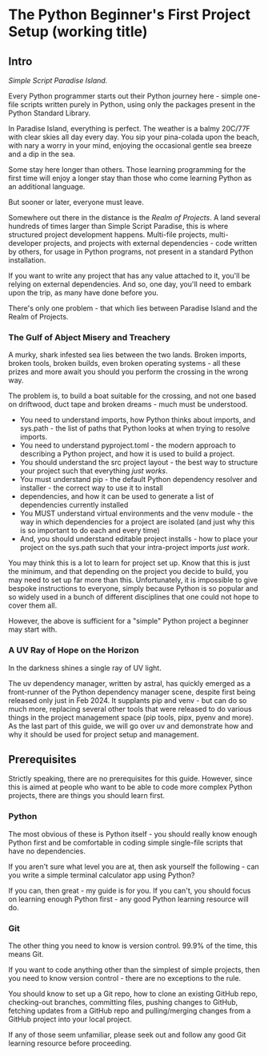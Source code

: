 # The Python Beginner's First Project Setup (working title)

## Intro
*Simple Script Paradise Island.*

Every Python programmer starts out their Python journey here - simple one-file scripts written purely in Python,
using only the packages present in the Python Standard Library. 

In Paradise Island, everything is perfect. The weather is a 
balmy 20C/77F with clear skies all day every day. You sip your pina-colada upon the beach, with nary a worry in your 
mind, enjoying the occasional gentle sea breeze and a dip in the sea.

Some stay here longer than others. Those learning programming for the first time will enjoy a longer stay than 
those who come learning Python as an additional language.

But sooner or later, everyone must leave.

Somewhere out there in the distance is the *Realm of Projects*. A land several hundreds of times larger than Simple Script 
Paradise, this is where structured project development happens. Multi-file projects, multi-developer projects, 
and projects with external dependencies - code written by others, for usage in Python programs, 
not present in a standard Python installation.

If you want to write any project that has any value attached to it, you'll be relying on external 
dependencies. And so, one day, you'll need to embark upon the trip, as many have done before you.

There's only one problem - that which lies between Paradise Island and the Realm of Projects.

### The Gulf of Abject Misery and Treachery

A murky, shark infested sea lies between the two lands. Broken imports, broken tools, broken builds, even broken 
operating systems - all these prizes and more await you should you perform the crossing in the wrong way. 

The problem is, to build a boat suitable for the crossing, and not one based on driftwood, duct tape and broken dreams - 
much must be understood. 

* You need to understand imports, how Python thinks about imports, and sys.path - the list of paths that Python looks at
when trying to resolve imports.
* You need to understand pyproject.toml - the modern approach to describing a Python project, and how it is used to build 
a project.
* You should understand the src project layout - the best way to structure your project such that everything *just works*.
* You must understand pip - the default Python dependency resolver and installer - the correct way to use it to install 
* dependencies, and how it can be used to generate a list of dependencies currently installed
* You MUST understand virtual environments and the venv module - the way in which dependencies for a project are isolated
(and just why this is so important to do each and every time)
* And, you should understand editable project installs - how to place your project on the sys.path such that
your intra-project imports *just work*.

You may think this is a lot to learn for project set up. Know that this is just the minimum, and that depending on the
project you decide to build, you may need to set up far more than this. Unfortunately, it is impossible to give bespoke
instructions to everyone, simply because Python is so popular and so widely used in a bunch of different disciplines that
one could not hope to cover them all. 

However, the above is sufficient for a "simple" Python project a beginner may start with.  

### A UV Ray of Hope on the Horizon

In the darkness shines a single ray of UV light. 

The uv dependency manager, written by astral, has quickly emerged as a front-runner of the Python dependency manager 
scene, despite first being released only just in Feb 2024. It supplants pip and venv - but can do so much more, replacing 
several other tools that were released to do various things in the project management space (pip tools, pipx, pyenv and more).
As the last part of this guide, we will go over uv and demonstrate how and why it should be used for project setup and 
management.


## Prerequisites
Strictly speaking, there are no prerequisites for this guide. However, since this is aimed at people who want to be able
to code more complex Python projects, there are things you should learn first.

### Python

The most obvious of these is Python itself - you should really know enough Python first and be comfortable in coding 
simple single-file scripts that have no dependencies. 

If you aren't sure what level you are at, then ask yourself the 
following - can you write a simple terminal calculator app using Python? 

If you can, then great - my guide is for you. 
If you can't, you should focus on learning enough Python first - any good Python learning resource will do.

### Git

The other thing you need to know is version control. 99.9% of the time, this means Git. 

If you want to code anything other than the simplest of simple projects, then you need to know version control - there are no exceptions to the rule. 

You should
know to set up a Git repo, how to clone an existing GitHub repo, checking-out branches, committing files, 
pushing changes to GitHub, fetching updates from a GitHub repo and pulling/merging changes from a GitHub project into your local project.

If any of those seem unfamiliar, please seek out and follow any good Git learning resource before proceeding.








